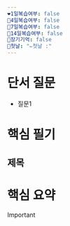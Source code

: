 ```yaml
---
❤1일복습여부: false
🧡4일복습여부: false
💛7일복습여부: false
💚14일복습여부: false
🧠장기기억: false
🛑첫날: "✏첫날 :"
---
```

# 단서 질문
- 질문1

# 핵심 필기
## 제목

# 핵심 요약

> [!important]  
> 